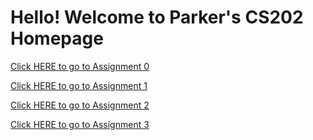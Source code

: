 <h1>Hello! Welcome to Parker's CS202 Homepage</h1>

<!-- Assignment 0 -->
<a href="/csci202/Assignment0/assignment0.html">Click HERE to go to Assignment 0</a><br>

<!-- Assignment 1 -->
<a href="/csci202/Assignment_1_hyperlinkStory/index.html">Click HERE to go to Assignment 1</a><br>

<!-- Assignment 2 -->
<a href="/csci202/Assignment_2_CSS_layoutDesign/02_HTML_Proposal_Doc/proposal.html">Click HERE to go to Assignment 2</a><br>

<!-- Assignment 3 -->
<a href="/Assignment_3_CSS_painting/03_painting_JQuery_draggable/index.html">Click HERE to go to Assignment 3</a>
